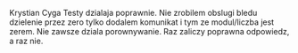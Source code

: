 Krystian Cyga
Testy dzialaja poprawnie.
Nie  zrobilem obslugi bledu dzielenie przez zero tylko 
dodalem komunikat i tym ze modul/liczba jest zerem.
Nie zawsze dziala porownywanie.
Raz zaliczy poprawna odpowiedz, a raz nie.
